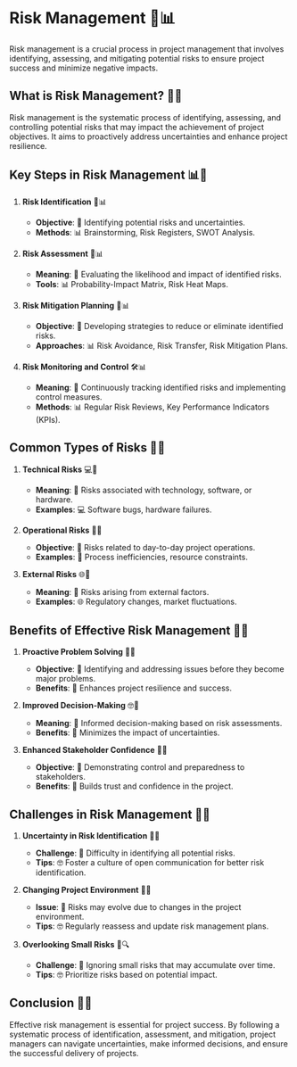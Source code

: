 # Risk Management 🚧📊

Risk management is a crucial process in project management that involves identifying, assessing, and mitigating potential risks to ensure project success and minimize negative impacts.

## What is Risk Management? 🚧🤔

Risk management is the systematic process of identifying, assessing, and controlling potential risks that may impact the achievement of project objectives. It aims to proactively address uncertainties and enhance project resilience.

## Key Steps in Risk Management 📊🚧

1. **Risk Identification** 🚩📊
   - **Objective**: 🚧 Identifying potential risks and uncertainties.
   - **Methods**: 📊 Brainstorming, Risk Registers, SWOT Analysis.

2. **Risk Assessment** 🎯📊
   - **Meaning**: 🚧 Evaluating the likelihood and impact of identified risks.
   - **Tools**: 📊 Probability-Impact Matrix, Risk Heat Maps.

3. **Risk Mitigation Planning** 🔄📊
   - **Objective**: 🚧 Developing strategies to reduce or eliminate identified risks.
   - **Approaches**: 📊 Risk Avoidance, Risk Transfer, Risk Mitigation Plans.

4. **Risk Monitoring and Control** 🛠️📊
   - **Meaning**: 🚧 Continuously tracking identified risks and implementing control measures.
   - **Methods**: 📊 Regular Risk Reviews, Key Performance Indicators (KPIs).

## Common Types of Risks 🚧🔄

1. **Technical Risks** 💻🚧
   - **Meaning**: 🚧 Risks associated with technology, software, or hardware.
   - **Examples**: 💻 Software bugs, hardware failures.

2. **Operational Risks** 🔄🚧
   - **Objective**: 🚧 Risks related to day-to-day project operations.
   - **Examples**: 🔄 Process inefficiencies, resource constraints.

3. **External Risks** 🌐🚧
   - **Meaning**: 🚧 Risks arising from external factors.
   - **Examples**: 🌐 Regulatory changes, market fluctuations.

## Benefits of Effective Risk Management 🌟🚧

1. **Proactive Problem Solving** 🚀🌟
   - **Objective**: 🚧 Identifying and addressing issues before they become major problems.
   - **Benefits**: 🌟 Enhances project resilience and success.

2. **Improved Decision-Making** 🤓🌟
   - **Meaning**: 🚧 Informed decision-making based on risk assessments.
   - **Benefits**: 🌟 Minimizes the impact of uncertainties.

3. **Enhanced Stakeholder Confidence** 👥🌟
   - **Objective**: 🚧 Demonstrating control and preparedness to stakeholders.
   - **Benefits**: 🌟 Builds trust and confidence in the project.

## Challenges in Risk Management 🤔🚧

1. **Uncertainty in Risk Identification** 🚩🤔
   - **Challenge**: 🚧 Difficulty in identifying all potential risks.
   - **Tips**: 🤓 Foster a culture of open communication for better risk identification.

2. **Changing Project Environment** 🔄🚧
   - **Issue**: 🚧 Risks may evolve due to changes in the project environment.
   - **Tips**: 🤓 Regularly reassess and update risk management plans.

3. **Overlooking Small Risks** 🚧🔍
   - **Challenge**: 🚧 Ignoring small risks that may accumulate over time.
   - **Tips**: 🤓 Prioritize risks based on potential impact.

## Conclusion 🏁🚧

Effective risk management is essential for project success. By following a systematic process of identification, assessment, and mitigation, project managers can navigate uncertainties, make informed decisions, and ensure the successful delivery of projects.
